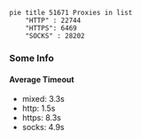 
```mermaid
pie title 51671 Proxies in list
    "HTTP" : 22744
    "HTTPS": 6469
    "SOCKS" : 28202
```

### Some Info
#### Average Timeout

- mixed: 3.3s
- http: 1.5s
- https: 8.3s
- socks: 4.9s